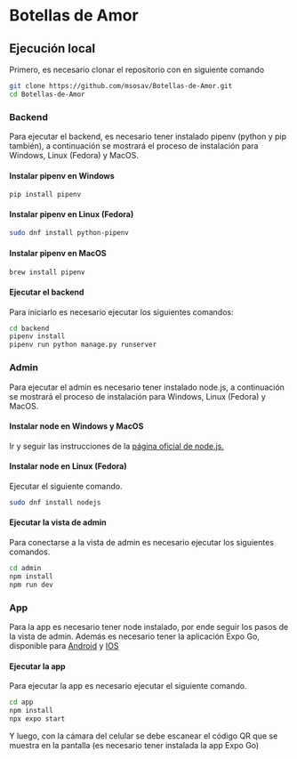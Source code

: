 # Botellas de Amor

## Ejecución local

Primero, es necesario clonar el repositorio con en siguiente comando

```bash
git clone https://github.com/msosav/Botellas-de-Amor.git
cd Botellas-de-Amor
```

### Backend

Para ejecutar el backend, es necesario tener instalado pipenv (python y pip también),
a continuación se mostrará el proceso de instalación para Windows, Linux (Fedora)
y MacOS.

#### Instalar pipenv en Windows

```shell
pip install pipenv
```

#### Instalar pipenv en Linux (Fedora)

```bash
sudo dnf install python-pipenv
```

#### Instalar pipenv en MacOS

```bash
brew install pipenv
```

#### Ejecutar el backend

Para iniciarlo es necesario ejecutar los siguientes comandos:

```bash
cd backend
pipenv install
pipenv run python manage.py runserver
```

### Admin

Para ejecutar el admin es necesario tener instalado node.js, a continuación
se mostrará el proceso de instalación para Windows, Linux (Fedora)
y MacOS.

#### Instalar node en Windows y MacOS

Ir y seguir las instrucciones de la [página oficial de node.js.](https://nodejs.org/en/download)

#### Instalar node en Linux (Fedora)

Ejecutar el siguiente comando.

```bash
sudo dnf install nodejs
```

#### Ejecutar la vista de admin

Para conectarse a la vista de admin es necesario ejecutar los siguientes comandos.

```bash
cd admin
npm install
npm run dev
```

### App

Para la app es necesario tener node instalado, por ende seguir los pasos de la
vista de admin. Además es necesario tener la aplicación Expo Go, disponible para
[Android](https://play.google.com/store/apps/details?id=host.exp.exponent&hl=es_CO&gl=US)
y [IOS](https://apps.apple.com/co/app/expo-go/id982107779)

#### Ejecutar la app

Para ejecutar la app es necesario ejecutar el siguiente comando.

```bash
cd app
npm install
npx expo start
```

Y luego, con la cámara del celular se debe escanear el código QR que se muestra
en la pantalla (es necesario tener instalada la app Expo Go)
